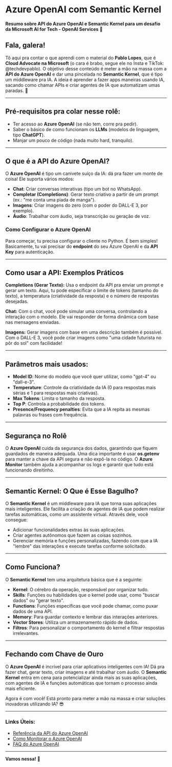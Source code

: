 # Azure OpenAI com Semantic Kernel
**Resumo sobre API do Azure OpenAI e Semantic Kernel para um desafio da Microsoft AI for Tech - OpenAI Services** 🧠

## Fala, galera!

Tô aqui pra contar o que aprendi com o material do **Pablo Lopes**, que é **Cloud Advocate na Microsoft** (o cara é brabo, segue ele no Insta e TikTok: @techdevpablo). O objetivo desse conteúdo é meter a mão na massa com a **API do Azure OpenAI** e dar uma pincelada no **Semantic Kernel**, que é tipo um middleware pra IA. A ideia é aprender a fazer apps maneiras usando IA, sacando como chamar APIs e criar agentes de IA que automatizam umas paradas. 🧠

---

## Pré-requisitos pra colar nesse rolê:

- Ter acesso ao **Azure OpenAI** (se não tem, corre pra pedir).
- Saber o básico de como funcionam os **LLMs** (modelos de linguagem, tipo **ChatGPT**).
- Manjar um pouco de código (nada muito hard, tranquilo).

---

## O que é a **API do Azure OpenAI**?

O **Azure OpenAI** é tipo um canivete suíço da IA: dá pra fazer um monte de coisa! Ele suporta vários modos:

- **Chat**: Criar conversas interativas (tipo um bot no WhatsApp).
- **Completar (Completions)**: Gerar texto criativo a partir de um prompt (ex.: "me conta uma piada de manga").
- **Imagens**: Criar imagens do zero (com o poder do DALL-E 3, por exemplo).
- **Áudio**: Trabalhar com áudio, seja transcrição ou geração de voz.

### Como Configurar o Azure OpenAI

Para começar, tu precisa configurar o cliente no Python. É bem simples! Basicamente, tu vai precisar do **endpoint** do seu Azure OpenAI e da **API Key** para autenticação.

---

## Como usar a API: Exemplos Práticos

**Completions (Gerar Texto):**
Usa o endpoint da API pra enviar um prompt e gerar um texto. Aqui, tu pode especificar o limite de tokens (tamanho do texto), a temperatura (criatividade da resposta) e o número de respostas desejadas.

**Chat:**
Com o chat, você pode simular uma conversa, controlando a interação com o modelo. Ele vai responder de forma dinâmica com base nas mensagens enviadas.

**Imagens:**
Gerar imagens com base em uma descrição também é possível. Com o DALL-E 3, você pode criar imagens como "uma cidade futurista no pôr do sol" com facilidade!

---

## **Parâmetros mais usados**:

- **Model ID**: Nome do modelo que você quer utilizar, como "gpt-4" ou "dall-e-3".
- **Temperature**: Controle da criatividade da IA (0 para respostas mais sérias e 1 para respostas mais criativas).
- **Max Tokens**: Limita o tamanho da resposta.
- **Top P**: Controla a probabilidade dos tokens.
- **Presence/Frequency penalties**: Evita que a IA repita as mesmas palavras ou frases com frequência.

---

## **Segurança no Rolê**

O **Azure OpenAI** cuida da segurança dos dados, garantindo que fiquem guardados de maneira adequada. Uma dica importante é usar **os.getenv** para manter a chave da API segura e não expô-la no código. O **Azure Monitor** também ajuda a acompanhar os logs e garantir que tudo está funcionando direitinho.

---

## **Semantic Kernel: O Que é Esse Bagulho?**

O **Semantic Kernel** é um middleware para IA que torna suas aplicações mais inteligentes. Ele facilita a criação de agentes de IA que podem realizar tarefas automáticas, como um assistente virtual. Através dele, você consegue:

- Adicionar funcionalidades extras às suas aplicações.
- Criar agentes autônomos que fazem as coisas sozinhos.
- Gerenciar memória e funções personalizadas, fazendo com que a IA "lembre" das interações e execute tarefas conforme solicitado.

---

## **Como Funciona?**

O **Semantic Kernel** tem uma arquitetura básica que é a seguinte:

- **Kernel**: O cérebro da operação, responsável por organizar tudo.
- **Skills**: Funções ou habilidades que o kernel pode usar, como "buscar dados" ou "gerar texto".
- **Functions**: Funções específicas que você pode chamar, como puxar dados de uma API.
- **Memory**: Para guardar contexto e lembrar das interações anteriores.
- **Vector Stores**: Utiliza um armazenamento rápido de dados.
- **Filtros**: Para personalizar o comportamento do kernel e filtrar respostas irrelevantes.

---

## **Fechando com Chave de Ouro**

O **Azure OpenAI** é incrível para criar aplicativos inteligentes com IA! Dá pra fazer chat, gerar texto, criar imagens e até trabalhar com áudio. O **Semantic Kernel** entra em cena para potencializar ainda mais as suas aplicações, com agentes de IA e funções automáticas que tornam o processo ainda mais eficiente.

Agora é com você! Está pronto para meter a mão na massa e criar soluções inovadoras utilizando IA? 😎

---

### **Links Úteis:**
- [Referência da API do Azure OpenAI](https://learn.microsoft.com/en-us/azure/cognitive-services/openai/)
- [Como Monitorar o Azure OpenAI](https://learn.microsoft.com/en-us/azure/cognitive-services/openai/monitor-usage)
- [FAQ do Azure OpenAI](https://learn.microsoft.com/en-us/azure/cognitive-services/openai/faq)

---

**Vamos nessa!** 🚀
